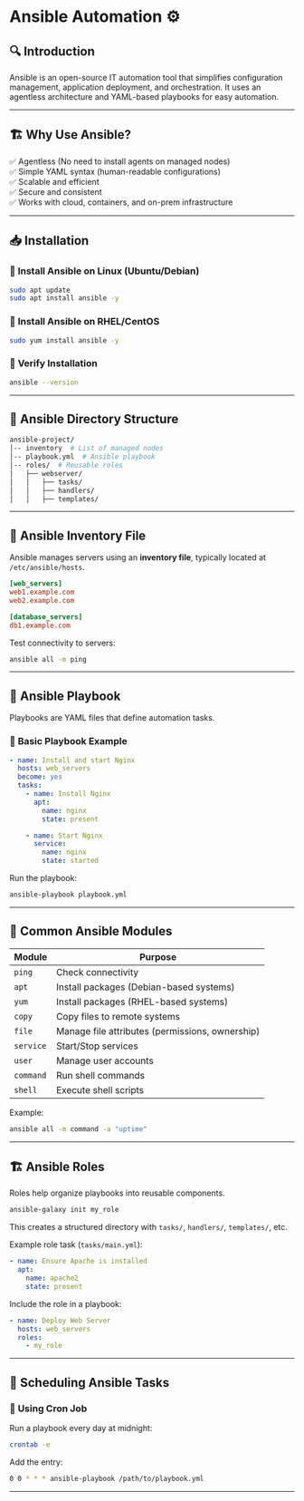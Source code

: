 # Ansible Automation ⚙️

## 🔍 **Introduction**
Ansible is an open-source IT automation tool that simplifies configuration management, application deployment, and orchestration. It uses an agentless architecture and YAML-based playbooks for easy automation.

---

## 🏗️ **Why Use Ansible?**
✅ Agentless (No need to install agents on managed nodes)  
✅ Simple YAML syntax (human-readable configurations)  
✅ Scalable and efficient  
✅ Secure and consistent  
✅ Works with cloud, containers, and on-prem infrastructure  

---

## 📥 **Installation**
### 📌 **Install Ansible on Linux (Ubuntu/Debian)**
```bash
sudo apt update
sudo apt install ansible -y
```

### 📌 **Install Ansible on RHEL/CentOS**
```bash
sudo yum install ansible -y
```

### 📌 **Verify Installation**
```bash
ansible --version
```

---

## 📂 **Ansible Directory Structure**
```bash
ansible-project/
│-- inventory  # List of managed nodes
│-- playbook.yml  # Ansible playbook
│-- roles/  # Reusable roles
│   ├── webserver/
│   │   ├── tasks/
│   │   ├── handlers/
│   │   ├── templates/
```

---

## 📑 **Ansible Inventory File**
Ansible manages servers using an **inventory file**, typically located at `/etc/ansible/hosts`.
```ini
[web_servers]
web1.example.com
web2.example.com

[database_servers]
db1.example.com
```
Test connectivity to servers:
```bash
ansible all -m ping
```

---

## 📜 **Ansible Playbook**
Playbooks are YAML files that define automation tasks.

### 📌 **Basic Playbook Example**
```yaml
- name: Install and start Nginx
  hosts: web_servers
  become: yes
  tasks:
    - name: Install Nginx
      apt:
        name: nginx
        state: present

    - name: Start Nginx
      service:
        name: nginx
        state: started
```
Run the playbook:
```bash
ansible-playbook playbook.yml
```

---

## 🔄 **Common Ansible Modules**

| Module  | Purpose |
|---------|---------|
| `ping`  | Check connectivity |
| `apt`   | Install packages (Debian-based systems) |
| `yum`   | Install packages (RHEL-based systems) |
| `copy`  | Copy files to remote systems |
| `file`  | Manage file attributes (permissions, ownership) |
| `service` | Start/Stop services |
| `user`  | Manage user accounts |
| `command` | Run shell commands |
| `shell`  | Execute shell scripts |

Example:
```bash
ansible all -m command -a "uptime"
```

---

## 🏗️ **Ansible Roles**
Roles help organize playbooks into reusable components.
```bash
ansible-galaxy init my_role
```
This creates a structured directory with `tasks/`, `handlers/`, `templates/`, etc.

Example role task (`tasks/main.yml`):
```yaml
- name: Ensure Apache is installed
  apt:
    name: apache2
    state: present
```

Include the role in a playbook:
```yaml
- name: Deploy Web Server
  hosts: web_servers
  roles:
    - my_role
```

---

## 📅 **Scheduling Ansible Tasks**
### 📌 **Using Cron Job**
Run a playbook every day at midnight:
```bash
crontab -e
```
Add the entry:
```bash
0 0 * * * ansible-playbook /path/to/playbook.yml
```

---
